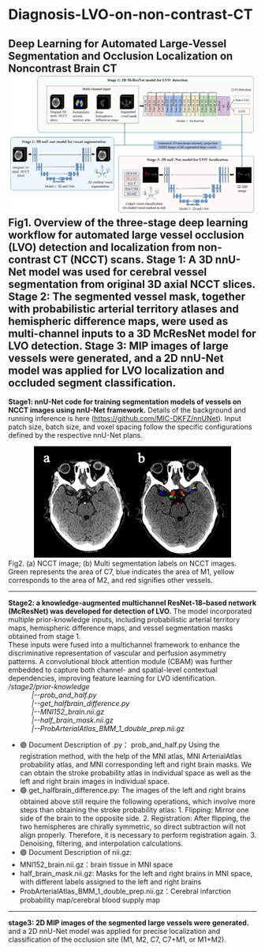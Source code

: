 # Diagnosis-LVO-on-non-contrast-CT
Deep Learning for Automated Large-Vessel Segmentation and Occlusion Localization on Noncontrast Brain CT
![image](https://github.com/zsunAI/Diagnosis-LVO-on-non-contrast-CT/blob/main/png/Fig2.png)  
Fig1. Overview of the three-stage deep learning workflow for automated large vessel occlusion (LVO) detection and localization from non-contrast CT (NCCT) scans. Stage 1: A 3D nnU-Net model was used for cerebral vessel segmentation from original 3D axial NCCT slices. Stage 2: The segmented vessel mask, together with probabilistic arterial territory atlases and hemispheric difference maps, were used as multi-channel inputs to a 3D McResNet model for LVO detection. Stage 3: MIP images of large vessels were generated, and a 2D nnU-Net model was applied for LVO localization and occluded segment classification.  
---

**Stage1: nnU-Net code for training segmentation models of vessels on NCCT images using nnU-Net framework.**
Details of the background and running inference is here (https://github.com/MIC-DKFZ/nnUNet). Input patch size, batch size, and voxel spacing follow the specific configurations defined by the respective nnU-Net plans.
<center>
    <img src="https://github.com/zsunAI/Diagnosis-LVO-on-non-contrast-CT/blob/main/png/Fig1.png" alt="image" />
</center>
Fig2. (a) NCCT image; (b) Multi segmentation labels on NCCT images. Green represents the area of C7, blue indicates the area of M1, yellow corresponds to the area of M2, and red signifies other vessels.  

---
**Stage2: a knowledge-augmented multichannel ResNet-18–based network (McResNet) was developed for detection of LVO.**
The model incorporated multiple prior-knowledge inputs, including probabilistic arterial territory maps,
hemispheric difference maps, and vessel segmentation masks obtained from stage 1.  
These inputs were fused into a multichannel framework to enhance the discriminative representation of vascular and perfusion asymmetry patterns. A convolutional block attention module (CBAM) was further embedded to capture both channel- and spatial-level contextual dependencies, improving feature learning for LVO identification.  
*/stage2/prior-knowledge  
&nbsp;&nbsp;&nbsp;&nbsp;&nbsp;&nbsp;&nbsp;&nbsp;&nbsp;&nbsp;&nbsp;&nbsp;|--prob_and_half.py  
&nbsp;&nbsp;&nbsp;&nbsp;&nbsp;&nbsp;&nbsp;&nbsp;&nbsp;&nbsp;&nbsp;&nbsp;|--get_halfbrain_difference.py  
&nbsp;&nbsp;&nbsp;&nbsp;&nbsp;&nbsp;&nbsp;&nbsp;&nbsp;&nbsp;&nbsp;&nbsp;|--MNI152_brain.nii.gz  
&nbsp;&nbsp;&nbsp;&nbsp;&nbsp;&nbsp;&nbsp;&nbsp;&nbsp;&nbsp;&nbsp;&nbsp;|--half_brain_mask.nii.gz  
&nbsp;&nbsp;&nbsp;&nbsp;&nbsp;&nbsp;&nbsp;&nbsp;&nbsp;&nbsp;&nbsp;&nbsp;|--ProbArterialAtlas_BMM_1_double_prep.nii.gz*

- 🟢 Document Description of .py：
  prob_and_half.py Using the registration method, with the help of the MNI atlas, MNI ArterialAtlas probability atlas, and MNI corresponding left and right brain masks. We can obtain the stroke probability atlas in individual space as well as the left and right brain images in individual space.
- 🟢 get_halfbrain_difference.py:
  The images of the left and right brains obtained above still require the following operations, which involve more steps than obtaining the stroke probability atlas: 1. Flipping: Mirror one side of the brain to the opposite side. 2. Registration: After flipping, the two hemispheres are chirally symmetric, so direct subtraction will not align properly. Therefore, it is necessary to perform registration again. 3. Denoising, filtering, and interpolation calculations.
- 🟢 Document Description of nii.gz:
- MNI152_brain.nii.gz：brain tissue in MNI space
- half_brain_mask.nii.gz: Masks for the left and right brains in MNI space, with different labels assigned to the left and right brains
- ProbArterialAtlas_BMM_1_double_prep.nii.gz：Cerebral infarction probability map/cerebral blood supply map

---
**stage3: 2D MIP images of the segmented large vessels were generated.**
and a 2D nnU-Net model was applied for precise localization and classification of the occlusion site 
(M1, M2, C7, C7+M1, or M1+M2).
